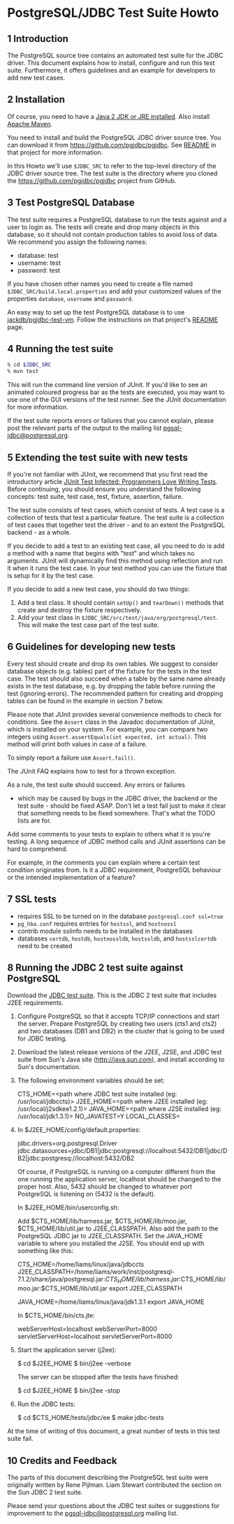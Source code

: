 PostgreSQL/JDBC Test Suite Howto
================================

1 Introduction
--------------
The PostgreSQL source tree contains an automated test suite for
the JDBC driver. This document explains how to install,
configure and run this test suite. Furthermore, it offers
guidelines and an example for developers to add new test cases.

2 Installation
--------------
Of course, you need to have a [Java 2 JDK or JRE installed](https://www.oracle.com/technetwork/java/javase/downloads/index.html). Also install [Apache Maven](https://maven.apache.org/).

You need to install and build the PostgreSQL JDBC driver source
tree. You can download it from https://github.com/pgjdbc/pgjdbc.  See
[README](https://github.com/pgjdbc/pgjdbc) in that project for more information.

In this Howto we'll use `$JDBC_SRC` to refer to the top-level directory
of the JDBC driver source tree.  The test suite is the directory where you cloned the https://github.com/pgjdbc/pgjdbc project from GitHub.

3 Test PostgreSQL Database
---------------
The test suite requires a PostgreSQL database to run the tests against
and a user to login as. The tests will create and drop many objects in
this database, so it should not contain production tables to avoid
loss of data. We recommend you assign the following names:

- database: test
- username: test
- password: test

If you have chosen other names you need to
create a file named `$JDBC_SRC/build.local.properties` and add your
customized values of the properties `database`, `username` and
`password`.

An easy way to set up the test PostgreSQL database is to use [jackdb/pgjdbc-test-vm](https://github.com/jackdb/pgjdbc-test-vm). Follow the instructions on that project's [README](https://github.com/jackdb/pgjdbc-test-vm) page.

4 Running the test suite
------------------------

```sh
% cd $JDBC_SRC
% mvn test
```

This will run the command line version of JUnit. If you'd like
to see an animated coloured progress bar as the tests are
executed, you may want to use one of the GUI versions of the
test runner. See the JUnit documentation for more information.

If the test suite reports errors or failures that you cannot
explain, please post the relevant parts of the output to the
mailing list pgsql-jdbc@postgresql.org.

5 Extending the test suite with new tests
-----------------------------------------
If you're not familiar with JUnit, we recommend that you
first read the introductory article [JUnit Test Infected:
Programmers Love Writing Tests](http://junit.sourceforge.net/doc/testinfected/testing.htm).
Before continuing, you should ensure you understand the
following concepts: test suite, test case, test, fixture,
assertion, failure.

The test suite consists of test cases, which consist of tests.
A test case is a collection of tests that test a particular
feature. The test suite is a collection of test cases that
together test the driver - and to an extent the PostgreSQL
backend - as a whole.

If you decide to add a test to an existing test case, all you
need to do is add a method with a name that begins with "test"
and which takes no arguments. JUnit will dynamically find this
method using reflection and run it when it runs the test case.
In your test method you can use the fixture that is setup for it
by the test case.

If you decide to add a new test case, you should do two things:

1. Add a test class. It should
   contain `setUp()` and `tearDown()` methods that create and destroy
   the fixture respectively. 
2. Add your test class in `$JDBC_SRC/src/test/java/org/postgresql/test`. This will make the test case
   part of the test suite.

6 Guidelines for developing new tests
-------------------------------------
Every test should create and drop its own tables. We suggest to
consider database objects (e.g. tables) part of the fixture for
the tests in the test case. The test should also succeed when a
table by the same name already exists in the test database, e.g.
by dropping the table before running the test (ignoring errors).
The recommended pattern for creating and dropping tables can be
found in the example in section 7 below.

Please note that JUnit provides several convenience methods to
check for conditions. See the `Assert` class in the Javadoc
documentation of JUnit, which is installed on your system. For
example, you can compare two integers using
`Assert.assertEquals(int expected, int actual)`. This method
will print both values in case of a failure.

To simply report a failure use `Assert.fail()`.

The JUnit FAQ explains how to test for a thrown exception.

As a rule, the test suite should succeed. Any errors or failures
- which may be caused by bugs in the JDBC driver, the backend or
the test suite - should be fixed ASAP. Don't let a test fail
just to make it clear that something needs to be fixed somewhere.
That's what the TODO lists are for.

Add some comments to your tests to explain to others what it is
you're testing. A long sequence of JDBC method calls and JUnit
assertions can be hard to comprehend.

For example, in the comments you can explain where a certain test
condition originates from. Is it a JDBC requirement, PostgreSQL
behaviour or the intended implementation of a feature?

7 SSL tests
----------------
- requires SSL to be turned on in the database `postgresql.conf ssl=true`
- `pg_hba.conf` requires entries for `hostssl`, and `hostnossl`
- contrib module sslinfo needs to be installed in the databases
- databases `certdb`, `hostdb`, `hostnossldb`, `hostssldb`, and `hostsslcertdb` need to be created


8 Running the JDBC 2 test suite against PostgreSQL
------------------------------------------------------------
Download the [JDBC test suite](http://java.sun.com/products/jdbc/jdbctestsuite-1_2_1.html). 
This is the JDBC 2 test suite that includes J2EE requirements.

1. Configure PostgreSQL so that it accepts TCP/IP connections and
   start the server. Prepare PostgreSQL by creating two users (cts1
   and cts2) and two databases (DB1 and DB2) in the cluster that is
   going to be used for JDBC testing.

2. Download the latest release versions of the J2EE, J2SE, and JDBC
   test suite from Sun's Java site (http://java.sun.com), and install
   according to Sun's documentation.

3. The following environment variables should be set:

      CTS_HOME=<path where JDBC test suite installed (eg: /usr/local/jdbccts)>
      J2EE_HOME=<path where J2EE installed (eg: /usr/local/j2sdkee1.2.1)>
      JAVA_HOME=<path where J2SE installed (eg: /usr/local/jdk1.3.1)>
      NO_JAVATEST=Y
      LOCAL_CLASSES=<path to PostgreSQL JDBC driver jar>

4. In $J2EE_HOME/config/default.properties:

      jdbc.drivers=org.postgresql.Driver
      jdbc.datasources=jdbc/DB1|jdbc:postgresql://localhost:5432/DB1|jdbc/DB2|jdbc:postgresq://localhost:5432/DB2

   Of course, if PostgreSQL is running on a computer different from
   the one running the application server, localhost should be changed
   to the proper host. Also, 5432 should be changed to whatever port
   PostgreSQL is listening on (5432 is the default).

   In $J2EE_HOME/bin/userconfig.sh:

      Add $CTS_HOME/lib/harness.jar, $CTS_HOME/lib/moo.jar,
      $CTS_HOME/lib/util.jar to J2EE_CLASSPATH. Also add the path to
      the PostgreSQL JDBC jar to J2EE_CLASSPATH. Set the JAVA_HOME
      variable to where you installed the J2SE. You should end up with
      something like this:
    
      CTS_HOME=/home/liams/linux/java/jdbccts
      J2EE_CLASSPATH=/home/liams/work/inst/postgresql-7.1.2/share/java/postgresql.jar:$CTS_HOME/lib/harness.jar:$CTS_HOME/lib/moo.jar:$CTS_HOME/lib/util.jar
      export J2EE_CLASSPATH
    
      JAVA_HOME=/home/liams/linux/java/jdk1.3.1
      export JAVA_HOME

   In $CTS_HOME/bin/cts.jte:

      webServerHost=localhost
      webServerPort=8000
      servletServerHost=localhost
      servletServerPort=8000

5. Start the application server (j2ee):

      $ cd $J2EE_HOME
      $ bin/j2ee -verbose

   The server can be stopped after the tests have finished:

     $ cd $J2EE_HOME
     $ bin/j2ee -stop

6. Run the JDBC tests:

     $ cd $CTS_HOME/tests/jdbc/ee
     $ make jdbc-tests

At the time of writing of this document, a great number of tests
in this test suite fail.

10 Credits and Feedback
-------------------
The parts of this document describing the PostgreSQL test suite
were originally written by Rene Pijlman. Liam Stewart contributed
the section on the Sun JDBC 2 test suite.

Please send your questions about the JDBC test suites or suggestions
for improvement to the pgsql-jdbc@postgresql.org mailing list.



